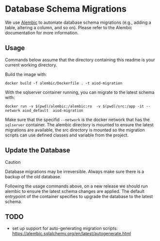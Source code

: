 # Database Schema Migrations

We use [Alembic](https://alembic.sqlalchemy.org/en/latest/tutorial.html#running-our-first-migration) to automate database schema migrations
(e.g., adding a table, altering a column, and so on).
Please refer to the Alembic documentation for more information.

## Usage
Commands below assume that the directory containing this readme is your current working directory.

Build the image with:
```commandline
docker build -f alembic/Dockerfile . -t aiod-migration
```

With the sqlserver container running, you can migrate to the latest schema with:

```commandline
docker run -v $(pwd)/alembic:/alembic:ro  -v $(pwd)/src:/app -it --network aiod_default  aiod-migration
```
Make sure that the specifid `--network` is the docker network that has the `sqlserver` container.
The alembic directory is mounted to ensure the latest migrations are available, 
the src directory is mounted so the migration scripts can use defined classes and variable from the project.

## Update the Database
> [!Caution]
> Database migrations may be irreversible. Always make sure there is a backup of the old database.

Following the usage commands above, on a new release we should run alembic to ensure the latest schema changes are applied.
The default entrypoint of the container specifies to upgrade the database to the latest schema.

## TODO
 - set up support for auto-generating migration scripts: https://alembic.sqlalchemy.org/en/latest/autogenerate.html
